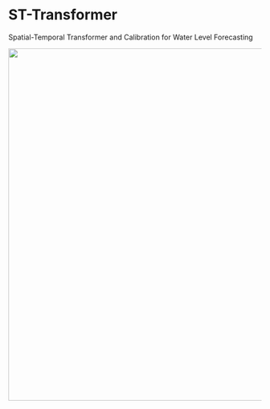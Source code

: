 # ST-Transformer
Spatial-Temporal Transformer and Calibration for Water Level Forecasting

<img width = "700" heigth = "450" src = https://user-images.githubusercontent.com/37679460/202340501-11068136-e69e-41f8-95c2-62ebe395fb08.jpg>
